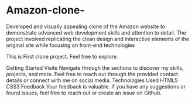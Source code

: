 # Amazon-clone-
Developed and visually appealing clone of the Amazon website to demonstrate advanced web development skills and attention to detail. The project involved replicating the clean design and interactive elements of the original site while focusing on front-end technologies

This is First clone project. Feel free to explore.

Getting Started
Visite 
Navigate through the sections to discover my skills, projects, and more.
Feel free to reach out through the provided contact details or connect with me on social media.
Technologies Used
HTML5
CSS3
Feedback
Your feedback is valuable. If you have any suggestions or found issues, feel free to reach out or create an issue on Github.
